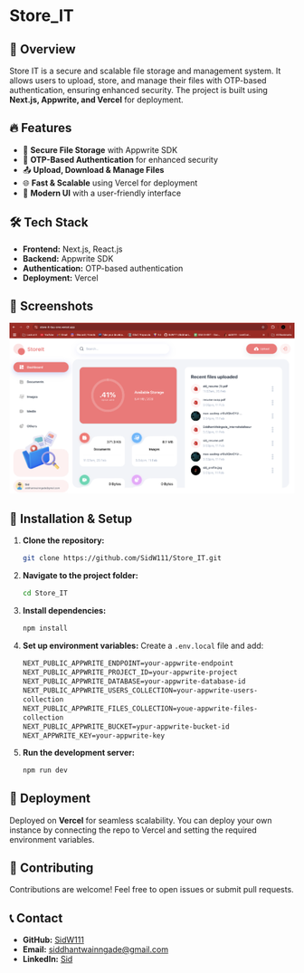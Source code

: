# Store_IT

## 🚀 Overview
Store IT is a secure and scalable file storage and management system. It allows users to upload, store, and manage their files with OTP-based authentication, ensuring enhanced security. The project is built using **Next.js, Appwrite, and Vercel** for deployment.

## 🔥 Features
- 📂 **Secure File Storage** with Appwrite SDK
- 🔐 **OTP-Based Authentication** for enhanced security
- 📤 **Upload, Download & Manage Files**
- 🌐 **Fast & Scalable** using Vercel for deployment
- 🎨 **Modern UI** with a user-friendly interface

## 🛠️ Tech Stack
- **Frontend:** Next.js, React.js
- **Backend:** Appwrite SDK
- **Authentication:** OTP-based authentication
- **Deployment:** Vercel

## 📸 Screenshots
![Dashboard](public/assets/screenShot/dashboard.png)


## 🎯 Installation & Setup

1. **Clone the repository:**
   ```sh
   git clone https://github.com/SidW111/Store_IT.git
   ```
2. **Navigate to the project folder:**
   ```sh
   cd Store_IT
   ```
3. **Install dependencies:**
   ```sh
   npm install
   ```
4. **Set up environment variables:**
   Create a `.env.local` file and add:
   ```env
   NEXT_PUBLIC_APPWRITE_ENDPOINT=your-appwrite-endpoint
   NEXT_PUBLIC_APPWRITE_PROJECT_ID=your-appwrite-project
   NEXT_PUBLIC_APPWRITE_DATABASE=your-appwrite-database-id
   NEXT_PUBLIC_APPWRITE_USERS_COLLECTION=your-appwrite-users-collection
   NEXT_PUBLIC_APPWRITE_FILES_COLLECTION=youe-appwrite-files-collection
   NEXT_PUBLIC_APPWRITE_BUCKET=ypur-appwrite-bucket-id
   NEXT_APPWRITE_KEY=your-appwrite-key
   ```
5. **Run the development server:**
   ```sh
   npm run dev
   ```

## 🚀 Deployment
Deployed on **Vercel** for seamless scalability. You can deploy your own instance by connecting the repo to Vercel and setting the required environment variables.

## 🤝 Contributing
Contributions are welcome! Feel free to open issues or submit pull requests.

## 📞 Contact
- **GitHub:** [SidW111](https://github.com/SidW111)
- **Email:** siddhantwainngade@gmail.com
- **LinkedIn:** [Sid](https://www.linkedin.com/in/siddhant-waingade-4b3b18238/) 


